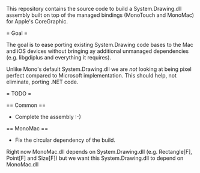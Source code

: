 This repository contains the source code to build a System.Drawing.dll assembly built on top of the managed bindings (MonoTouch and MonoMac) for Apple's CoreGraphic.

= Goal =

The goal is to ease porting existing System.Drawing code bases to the Mac and iOS devices without bringing ay additional unmanaged dependencies (e.g. libgdiplus and everything it requires).

Unlike Mono's default System.Drawing.dll we are _not_ looking at being pixel perfect compared to Microsoft implementation. This should help, not eliminate, porting .NET code.


= TODO =

== Common ==

* Complete the assembly :-)

== MonoMac ==

* Fix the circular dependency of the build.

Right now MonoMac.dll depends on System.Drawing.dll (e.g. Rectangle[F], Point[F] and Size[F]) but we want this System.Drawing.dll to depend on MonoMac.dll
